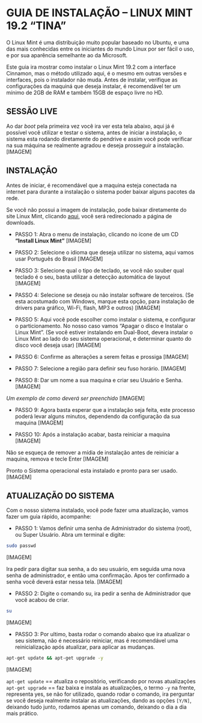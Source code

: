# GUIA DE INSTALAÇÃO – LINUX MINT 19.2 “TINA”

O Linux Mint é uma distribuição muito popular baseado no Ubuntu, e uma das mais conhecidas entre os iniciantes do mundo Linux por ser fácil o uso, e por sua aparência semelhante ao da Microsoft.

Este guia ira mostrar como instalar o Linux Mint 19.2 com a interface Cinnamon, mas o método utilizado aqui, é o mesmo em outras versões e interfaces, pois o instalador não muda.
Antes de instalar, verifique as configurações da maquiná que deseja instalar, é recomendável ter um mínimo de 2GB de RAM e também 15GB de espaço livre no HD.

## SESSÃO LIVE

Ao dar *boot* pela primeira vez você ira ver esta tela abaixo, aqui já é possível você utilizar e testar o sistema, antes de iniciar a instalação, o sistema esta rodando diretamente do pendrive e assim você pode verificar na sua máquina se realmente agradou e deseja prosseguir a instalação.
[IMAGEM]

## INSTALAÇÃO

Antes de iniciar, é recomendável que a maquina esteja conectada na internet para durante a instalação o sistema poder baixar alguns pacotes da rede.

Se você não possui a imagem de instalação, pode baixar diretamente do site Linux Mint, clicando [aqui](https://www.linuxmint.com/download.php), você será redirecionado a página de downloads. 

- PASSO 1: Abra o menu de instalação, clicando no ícone de um CD **“Install Linux Mint”**
[IMAGEM]

- PASSO 2: Selecione o idioma que deseja utilizar no sistema, aqui vamos usar Português do Brasil
[IMAGEM]

- PASSO 3: Selecione qual o tipo de teclado, se você não souber qual teclado é o seu, basta utilizar a detecção automática de layout
[IMAGEM]

- PASSO 4: Selecione se deseja ou não instalar software de terceiros. (Se esta acostumado com Windows, marque esta opção, para instalação de drivers para gráfico, Wi-Fi, flash, MP3 e outros)
[IMAGEM]

- PASSO 5: Aqui vocẽ pode escolher como instalar o sistema, e configurar o particionamento. No nosso caso vamos “Apagar o disco e Instalar o Linux Mint”.
(Se você estiver instalando em Dual-Boot, devera instalar o Linux Mint ao lado do seu sistema operacional, e determinar quanto do disco você deseja usar)
[IMAGEM]

- PASSO 6: Confirme as alterações a serem feitas e prossiga
[IMAGEM]

- PASSO 7: Selecione a região para definir seu fuso horário.
[IMAGEM]

- PASSO 8: Dar um nome a sua maquina e criar seu Usuário e Senha.
[IMAGEM]

*Um exemplo de como deverá ser preenchido*
[IMAGEM]

- PASSO 9: Agora basta esperar que a instalação seja feita, este processo poderá levar alguns minutos, dependendo da configuração da sua maquina
[IMAGEM]

- PASSO 10: Após a instalação acabar, basta reiniciar a maquina
[IMAGEM]

Não se esqueça de remover a mídia de instalação antes de reiniciar a maquina, remova e tecle Enter
[IMAGEM]

Pronto o Sistema operacional esta instalado e pronto para ser usado.
[IMAGEM]

## ATUALIZAÇÃO DO SISTEMA

Com o nosso sistema instalado, você pode fazer uma atualização, vamos fazer um guia rápido, acompanhe:

- PASSO 1: Vamos definir uma senha de Administrador do sistema (root), ou Super Usuário. Abra um terminal e digite:
```bash
sudo passwd
```
[IMAGEM]

Ira pedir para digitar sua senha, a do seu usuário, em seguida uma nova senha de administrador, e então uma confirmação. Apos ter confirmado a senha você deverá estar nessa tela.
[IMAGEM]

- PASSO 2: Digite o comando su, ira pedir a senha de Administrador que você acabou de criar.
```bash
su
```
[IMAGEM]

- PASSO 3: Por ultimo, basta rodar o comando abaixo que ira atualizar o seu sistema, não é necessário reiniciar, mas é recomendável uma reinicialização após atualizar, para aplicar as mudanças.
```bash
apt-get update && apt-get upgrade -y
```
[IMAGEM]

`apt-get update` == atualiza o repositório, verificando por novas atualizações
`apt-get upgrade` == faz baixa e instala as atualizações, o termo `-y` na frente, representa yes, se não for utilizado, quando rodar o comando, ira perguntar se você deseja realmente instalar as atualizações, dando as opções `[Y/N]`, deixando tudo junto, rodamos apenas um comando, deixando o dia a dia mais prático.

